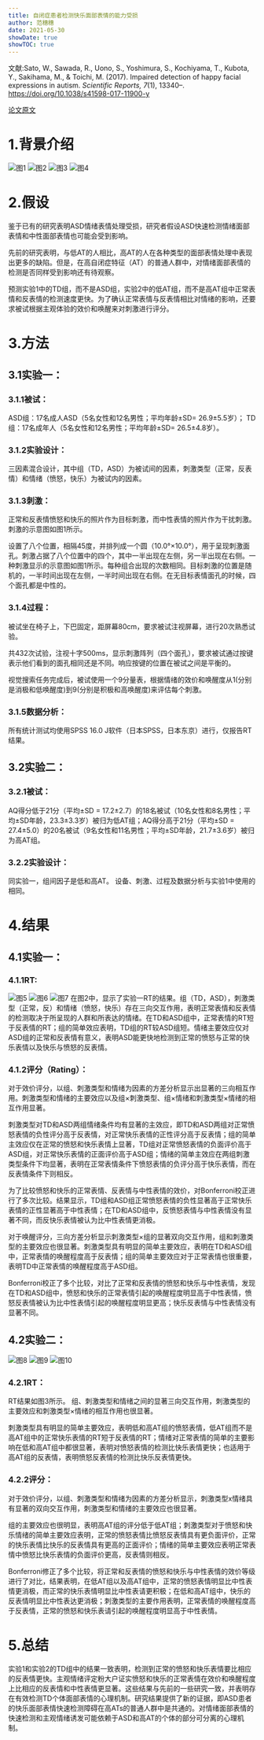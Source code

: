 ```yaml
---
title: 自闭症患者检测快乐面部表情的能力受损
author: 范穗穗
date: 2021-05-30
showDate: true
showTOC: true
---
```

文献:Sato, W., Sawada, R., Uono, S., Yoshimura, S., Kochiyama, T., Kubota, Y., Sakihama, M., & Toichi, M. (2017). Impaired detection of happy facial expressions in autism. *Scientific Reports, 7*(1), 13340–. 
https://doi.org/10.1038/s41598-017-11900-y

[论文原文](../Source_Files/2021-05-30-FSS1.Pdf)
# 1.背景介绍
![图1](../Supporting_Information/2021-05-30-FSS1-Fig1.png)
![图2](../Supporting_Information/2021-05-30-FSS1-Fig2.png)
![图3](../Supporting_Information/2021-05-30-FSS1-Fig3.png)
![图4](../Supporting_Information/2021-05-30-FSS1-Fig4.png)
# 2.假设
鉴于已有的研究表明ASD情绪表情处理受损，研究者假设ASD快速检测情绪面部表情和中性面部表情也可能会受到影响。

先前的研究表明，与低AT的人相比，高AT的人在各种类型的面部表情处理中表现出更多的缺陷。但是，在高自闭症特征（AT）的普通人群中，对情绪面部表情的检测是否同样受到影响还有待观察。

预测实验1中的TD组，而不是ASD组，实验2中的低AT组，而不是高AT组中正常表情和反表情的检测速度更快。为了确认正常表情与反表情相比对情绪的影响，还要求被试根据主观体验的效价和唤醒来对刺激进行评分。
# 3.方法
## 3.1实验一：
### 3.1.1被试：
ASD组：17名成人ASD（5名女性和12名男性；平均年龄±SD= 26.9±5.5岁）；
TD组：17名成年人（5名女性和12名男性；平均年龄±SD= 26.5±4.8岁）。
### 3.1.2实验设计：
三因素混合设计，其中组（TD，ASD）为被试间的因素，刺激类型（正常，反表情）和情绪（愤怒，快乐）为被试内的因素。
### 3.1.3刺激：
正常和反表情愤怒和快乐的照片作为目标刺激，而中性表情的照片作为干扰刺激。刺激的示意图如图1所示。

设置了八个位置，相隔45度，并排列成一个圆（10.0°×10.0°），用于呈现刺激面孔。刺激占据了八个位置中的四个，其中一半出现在左侧，另一半出现在右侧。一种刺激显示的示意图如图1所示。每种组合出现的次数相同。目标刺激的位置是随机的，一半时间出现在左侧，一半时间出现在右侧。在无目标表情面孔的时候，四个面孔都是中性的。
### 3.1.4过程：
被试坐在椅子上，下巴固定，距屏幕80cm，要求被试注视屏幕，进行20次熟悉试验。

共432次试验，注视十字500ms，显示刺激阵列（四个面孔），要求被试通过按键表示他们看到的面孔相同还是不同。响应按键的位置在被试之间是平衡的。

视觉搜索任务完成后，被试使用一个9分量表，根据情绪的效价和唤醒度从1(分别是消极和低唤醒度)到9(分别是积极和高唤醒度)来评估每个刺激。
### 3.1.5数据分析：
所有统计测试均使用SPSS 16.0 J软件（日本SPSS，日本东京）进行，仅报告RT结果。
## 3.2实验二：
### 3.2.1被试：
AQ得分低于21分（平均±SD = 17.2±2.7）的18名被试（10名女性和8名男性；平均±SD年龄，23.3±3.3岁）被归为低AT组；AQ得分高于21分（平均±SD = 27.4±5.0）的20名被试（9名女性和11名男性；平均±SD年龄，21.7±3.6岁）被归为高AT组。
### 3.2.2实验设计：
同实验一，组间因子是低和高AT。
设备、刺激、过程及数据分析与实验1中使用的相同。
# 4.结果
## 4.1实验一：
### 4.1.1RT:
![图5](../Supporting_Information/2021-05-30-FSS1-Fig5.png)
![图6](../Supporting_Information/2021-05-30-FSS1-Fig6.png)
![图7](../Supporting_Information/2021-05-30-FSS1-Fig7.png)
在图2中，显示了实验一RT的结果。组（TD，ASD），刺激类型（正常，反）和情绪（愤怒，快乐）存在三向交互作用，表明正常表情和反表情的检测取决于所呈现的人群和所表达的情绪。在TD和ASD组中，正常表情的RT短于反表情的RT；组的简单效应表明，TD组的RT较ASD组短。情绪主要效应仅对ASD组的正常和反表情有意义，表明ASD能更快地检测到正常的愤怒与正常的快乐表情以及快乐与愤怒的反表情。
### 4.1.2评分（Rating）：
对于效价评分，以组、刺激类型和情绪为因素的方差分析显示出显著的三向相互作用。刺激类型和情绪的主要效应以及组×刺激类型、组×情绪和刺激类型×情绪的相互作用显著。

刺激类型对TD和ASD两组情绪条件均有显著的主效应，即TD和ASD两组对正常愤怒表情的负性评分高于反表情，对正常快乐表情的正性评分高于反表情；组的简单主效应仅在正常的愤怒和快乐表情上显著，TD组对正常愤怒表情的负面评价高于ASD组，对正常快乐表情的正面评价高于ASD组；情绪的简单主效应在两组刺激类型条件下均显著，表明在正常表情条件下愤怒表情的负评分高于快乐表情，而在反表情条件下则相反。

为了比较愤怒和快乐的正常表情、反表情与中性表情的效价，对Bonferroni校正进行了多次比较。结果显示，TD组和ASD组正常愤怒表情的负性显著高于正常快乐表情的正性显著高于中性表情；在TD和ASD组中，反愤怒表情与中性表情没有显著不同，而反快乐表情被认为比中性表情更消极。

对于唤醒评分，三向方差分析显示刺激类型×组的显著双向交互作用，组和刺激类型的主要效应也很显著。刺激类型具有明显的简单主要效应，表明在TD和ASD组中，正常表情的唤醒程度高于反表情；组的简单主要效应对于正常表情也很重要，表明TD中正常表情的唤醒程度高于ASD组。

Bonferroni校正了多个比较，对比了正常和反表情的愤怒和快乐与中性表情，发现在TD和ASD组中，愤怒和快乐的正常表情引起的唤醒程度明显高于中性表情，愤怒反表情被认为比中性表情引起的唤醒程度明显更高；快乐反表情与中性表情没有显著不同。
## 4.2实验二：
![图8](../Supporting_Information/2021-05-30-FSS1-Fig8.png)
![图9](../Supporting_Information/2021-05-30-FSS1-Fig9.png)
![图10](../Supporting_Information/2021-05-30-FSS1-Fig10.png)
### 4.2.1RT：
RT结果如图3所示。
组、刺激类型和情绪之间的显著三向交互作用，刺激类型的主要效应和刺激类型×情绪的相互作用也很显著。

刺激类型具有明显的简单主要效应，表明低和高AT组的愤怒表情，低AT组而不是高AT组中的正常快乐表情的RT短于反表情的RT；情绪对正常表情的简单的主要影响在低和高AT组中都很显著，表明对愤怒表情的检测比快乐表情更快；也适用于高AT组的反表情，表明愤怒反表情的检测比快乐反表情更快。
### 4.2.2评分：
对于效价评分，以组、刺激类型和情绪为因素的方差分析显示，刺激类型x情绪具有显著的双向交互作用，刺激类型和情绪的主要效应也很显著。

组的主要效应也很明显，表明高AT组的评分低于低AT组；刺激类型对于愤怒和快乐情绪的简单主要效应表明，正常的愤怒表情比愤怒反表情具有更负面评价，正常的快乐表情比快乐的反表情具有更高的正面评价；情绪的简单主要效应表明正常表情中愤怒比快乐表情的负面评价更高，反表情则相反。

Bonferroni修正了多个比较，将正常和反表情的愤怒和快乐与中性表情的效价等级进行了对比，结果表明，在低AT组以及高AT组中，正常的愤怒表情明显比中性表情更消极，而正常的快乐表情明显比中性表请更积极；在低和高AT组中，快乐的反表情明显比中性表达更消极；刺激类型的主要作用表明，正常表情的唤醒程度高于反表情，正常的愤怒和快乐表请引起的唤醒程度明显高于中性表情。
# 5.总结
实验1和实验2的TD组中的结果一致表明，检测到正常的愤怒和快乐表情要比相应的反表情更快。主观情绪评定粉大户证实愤怒和快乐的正常表情在效价和唤醒程度上比相应的反表情和中性表情更显著。这些结果与先前的一些研究一致，并表明存在有效检测TD个体面部表情的心理机制。研究结果提供了新的证据，即ASD患者的快乐面部表情快速检测障碍在高ATs的普通人群中是共通的。对情绪面部表情的快速检测和主观情绪诱发可能依赖于ASD和高AT的个体的部分可分离的心理机制。

